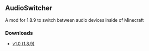 ## AudioSwitcher
A mod for 1.8.9 to switch between audio devices inside of Minecraft

### Downloads
- [v1.0 (1.8.9)](https://github.com/dreamhopping/AudioSwitcher/releases)